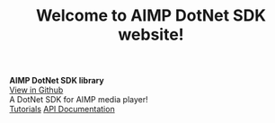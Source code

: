﻿---
title: Welcome to AIMP DotNet SDK website!
documentType: index
---
<style type="text/css">
footer{
  position: relative;
}
</style>
<div class="hero">
  <div class="wrap">
    <div class="text">
      <strong>AIMP DotNet SDK library</strong>
    </div>
    <div class="buttons-unit-small">
      </span><a class="github-link" href="https://github.com/martin211/aimp_dotnet">View in Github</a>
    </div>
    <div class="minitext">
    A DotNet SDK for AIMP media player!
    </div>
    <div class="buttons-unit">
      <a href="tutorial/" class="button"><i class="glyphicon glyphicon-send"></i>Tutorials</a>
	  <a href="api/AIMP.SDK.html" class="button">API Documentation</a>	  
    </div>
  </div> 
</div>